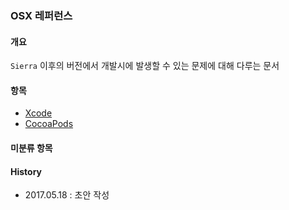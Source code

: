 ### OSX 레퍼런스

#### 개요
`Sierra` 이후의 버전에서 개발시에 발생할 수 있는 문제에 대해 다루는 문서

#### 항목
- [Xcode]()
- [CocoaPods]()

#### 미분류 항목

#### History
- 2017.05.18 : 초안 작성

